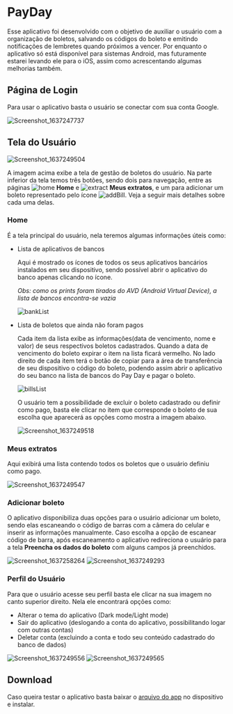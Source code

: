 # PayDay
Esse aplicativo foi desenvolvido com o objetivo de auxiliar o usuário com a organização de boletos, salvando os códigos do boleto e emitindo notificações de lembretes quando próximos a vencer. Por enquanto o aplicativo só está disponível para sistemas Android, mas futuramente estarei levando ele para o iOS, assim como acrescentando algumas melhorias também.

## Página de Login
Para usar o aplicativo basta o usuário se conectar com sua conta Google.

![Screenshot_1637247737](https://user-images.githubusercontent.com/49878384/142449806-ca1102ed-abdb-438a-8555-32e0fe1e2c95.png)

## Tela do Usuário

![Screenshot_1637249504](https://user-images.githubusercontent.com/49878384/142454841-9cf3c172-b13a-4f7f-8d45-d5543ac9a41f.png)

A imagem acima exibe a tela de gestão de boletos do usuário. Na parte inferior da tela temos três botões, sendo dois para navegação, entre as páginas ![home](https://user-images.githubusercontent.com/49878384/142477384-e7cf5670-79eb-416f-9350-fb31e44af804.png)
 **Home** e ![extract](https://user-images.githubusercontent.com/49878384/142477932-c8d94b83-6cf7-4546-9c35-336e9653606f.png) **Meus extratos**, e um para adicionar um boleto representado pelo ícone ![addBill](https://user-images.githubusercontent.com/49878384/142479032-c318fce8-d861-4610-aa01-8b1270e4baec.png). Veja a seguir mais detalhes sobre cada uma delas.

### Home
É a tela principal do usuário, nela teremos algumas informações úteis como:
- Lista de aplicativos de bancos
  
  Aqui é mostrado os ícones de todos os seus aplicativos bancários instalados em seu dispositivo, sendo possível abrir o aplicativo do banco apenas clicando no ícone. 
  
  _Obs: como os prints foram tirados do AVD (Android Virtual Device), a lista de bancos encontra-se vazia_
  
  ![bankList](https://user-images.githubusercontent.com/49878384/142453444-1fdd179c-d75a-4ab2-a13c-c97757b8e2eb.png)

- Lista de boletos que ainda não foram pagos
  
  Cada item da lista exibe as informações(data de vencimento, nome e valor) de seus respectivos boletos cadastrados. Quando a data de vencimento do boleto expirar o item na       lista ficará vermelho. No lado direito de cada item terá o botão de copiar para a área de transferência de seu dispositivo o código do boleto, podendo assim abrir o aplicativo   do seu banco na lista de bancos do Pay Day e pagar o boleto.
  
  ![billsList](https://user-images.githubusercontent.com/49878384/142464843-0b59a8df-7e5c-4fcf-b764-5ba573221672.png)
  
  O usuário tem a possibilidade de excluir o boleto cadastrado ou definir como pago, basta ele clicar no item que corresponde o boleto de sua escolha que aparecerá as opções
  como mostra a imagem abaixo.
  
  ![Screenshot_1637249518](https://user-images.githubusercontent.com/49878384/142482210-2d421dfe-d205-4f4a-896e-cad61c9a700c.png)

### Meus extratos 
Aqui exibirá uma lista contendo todos os boletos que o usuário definiu como pago.

![Screenshot_1637249547](https://user-images.githubusercontent.com/49878384/142483403-10588f81-86d4-45e3-83fa-abb307d837d5.png)

### Adicionar boleto
O aplicativo disponibiliza duas opções para o usuário adicionar um boleto, sendo elas escaneando o código de barras com a câmera do celular e inserir as informações manualmente. Caso escolha a opção de escanear código de barra, após escaneamento o aplicativo redireciona o usuário para a tela **Preencha os dados do boleto** com alguns campos já preenchidos.

![Screenshot_1637258264](https://user-images.githubusercontent.com/49878384/142486797-56f95575-c62f-49cb-8916-7b1e15499d86.png)  ![Screenshot_1637249293](https://user-images.githubusercontent.com/49878384/142487845-14d1b130-c0b5-42ee-8d68-c10a325c6ece.png)

### Perfil do Usuário
Para que o usuário acesse seu perfil basta ele clicar na sua imagem no canto superior direito. Nela ele encontrará opções como:
  - Alterar o tema do aplicativo (Dark mode/Light mode)
  - Sair do aplicativo (deslogando a conta do aplicativo, possibilitando logar com outras contas)
  - Deletar conta (excluindo a conta e todo seu conteúdo cadastrado do banco de dados)

![Screenshot_1637249556](https://user-images.githubusercontent.com/49878384/142491981-c3274d56-2f04-477b-bc06-615c541416d3.png)  ![Screenshot_1637249565](https://user-images.githubusercontent.com/49878384/142491991-1a47d875-3bd3-4ca1-865d-64dc6bb0ea4f.png)

## Download
Caso queira testar o aplicativo basta baixar o [arquivo do app](https://drive.google.com/drive/folders/1VQ-DzUobT1tf16gkXAQlAFAIDyPqQ9Cn?usp=sharing) no dispositivo e instalar.
